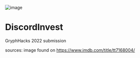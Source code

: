 ![image](https://user-images.githubusercontent.com/56948805/169717054-e55d7292-a81d-409a-a5a8-0558beac739e.png)

# DiscordInvest
GryphHacks 2022 submission


sources:
image found on https://www.imdb.com/title/tt7168004/

